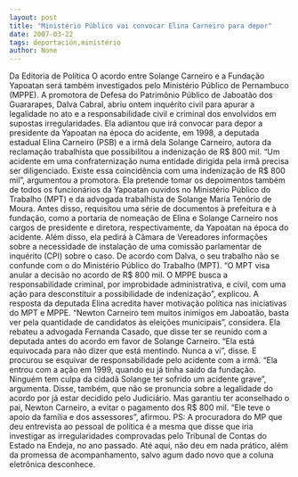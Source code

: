 ```yaml
---
layout: post
title: "Ministério Público vai convocar Elina Carneiro para depor"
date: 2007-03-22
tags: deportación,ministério
author: None
---
```

Da Editoria de Política
O acordo entre Solange Carneiro e a Fundação Yapoatan será também investigados pelo Ministério Público de Pernambuco (MPPE). 
A promotora de Defesa do Patrimônio Público de Jaboatão dos Guararapes, Dalva Cabral, abriu ontem inquérito civil para apurar a legalidade no ato e a responsabilidade civil e criminal dos envolvidos em supostas irregularidades. 
Ela adiantou que irá convocar para depor a presidente da Yapoatan na época do acidente, em 1998, a deputada estadual Elina Carneiro (PSB) e a irmã dela Solange Carneiro, autora da reclamação trabalhista que possibilitou a indenização de R$ 800 mil.
“Um acidente em uma confraternização numa entidade dirigida pela irmã precisa ser diligenciado. Existe essa coincidência com uma indenização de R$ 800 mil”, argumentou a promotora. 
Ela pretende tomar os depoimentos também de todos os funcionários da Yapoatan ouvidos no Ministério Público do Trabalho (MPT) e da advogada trabalhista de Solange Maria Tenório de Moura. Antes disso, requisitou uma série de documentos à prefeitura e à fundação, como a portaria de nomeação de Elina e Solange Carneiro nos cargos de presidente e diretora, respectivamente, da Yapoatan na época do acidente. 
Além disso, ela pedirá à Câmara de Vereadores informações sobre a necessidade de instalação de uma comissão parlamentar de inquérito (CPI) sobre o caso.
De acordo com Dalva, o seu trabalho não se confunde com o do Ministério Público do Trabalho (MPT). 
“O MPT visa anular a decisão no acordo de R$ 800 mil. O MPPE busca a responsabilidade criminal, por improbidade administrativa, e civil, com uma ação para desconstituir a possibilidade de indenização”, explicou.
A resposta da deputada 
Elina acredita haver motivação política nas iniciativas do MPT e MPPE. 
“Newton Carneiro tem muitos inimigos em Jaboatão, basta ver pela quantidade de candidatos às eleições municipais”, considera. 
Ela rebateu a advogada Fernanda Casado, que disse ter se reunido com a deputada antes do acordo em favor de Solange Carneiro. 
“Ela está equivocada para não dizer que está mentindo. Nunca a vi”, disse. E procurou se esquivar de responsabilidade pelo acidente com a irmã. 
“Ela entrou com a ação em 1999, quando eu já tinha saído da fundação. Ninguém tem culpa da cidadã Solange ter sofrido um acidente grave”, argumenta. Disse, também, que não se pronuncia sobre a legalidade do acordo por já estar decidido pelo Judiciário. Mas garantiu ter aconselhado o pai, Newton Carneiro, a evitar o pagamento dos R$ 800 mil. “Ele teve o apoio da família e dos assessores”, afirmou. 
PS: A procuradora do MP que deu entrevista ao pessoal de política é a mesma que disse que iria investigar as irregularidades comprovadas pelo Tribunal de Contas do Estado na Endeja, no ano passado. Até aqui, não deu em nada prático, além da promessa de acompanhamento, salvo agum dado novo que a coluna eletrônica desconhece. 